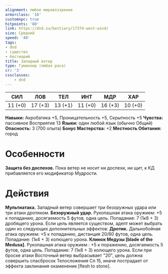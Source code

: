```yaml
---
alignment: любое мировоззрение
armorclass: '16'
customnpc: true
hitpoints: '60'
link: https://dnd.su/bestiary/17374-west-wind/
size: Средний
speed: '40'
tags:
- dnd
- существо
- бестиарий
title: Западный ветер
type: Гуманоид (любая раса)
cr: '3'
cssclasses:
    - dnd
---
```



| СИЛ | ЛОВ | ТЕЛ | ИНТ | МДР | ХАР |
|---|---|---|---|---|---|
| 11 (+0) | 17 (+3) | 13 (+1) | 11 (+0) | 16 (+3) | 10 (+0) |
**Навыки:** Акробатика +5, Проницательность +5, Скрытность +5
**Чувства:** пассивное Восприятие 13
**Языки:** один любой язык (обычно Общий)
**Опасность:** 3 (700 опыта)
**Бонус Мастерства:** +2
**Местность Обитания:** город


# Особенности
**Защита без доспехов.** Пока ветер не носит ни доспехи, ни щит, к КД прибавляется его модификатор Мудрости.


# Действия
**Мультиатака.** Западный ветер совершает три безоружных удара или три атаки дротиком.
**Безоружный удар.** Рукопашная атака оружием: +5 к попаданию, досягаемость 5 футов, одна цель. Попадание: 7 (1к8 + 3) дробящего урона. Если цель является существом, адепт может выбрать один из следующих дополнительных эффектов:
**Дротик.** Дальнобойная атака оружием: +5 к попаданию, дистанция 20/60 футов, одна цель. Попадание: (1к4 + 3) колющего урона.
**Клинок Медузы [blade of the Medusa].** Рукопашная атака оружием : +5 к поражению, досягаемость 5 футов, одна цель. Попадание: 7 (1к8 + 3) колющего урона. Если при броске атаки Восточный ветер выбрасывает "20", цель должна совершить спасбросок Телосложения Сл 15, иначе пострадает от эффекта заклинания окаменение [flesh to stone].